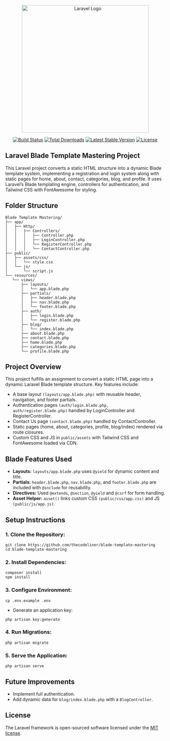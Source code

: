 <p align="center"><a href="https://laravel.com" target="_blank"><img src="https://raw.githubusercontent.com/laravel/art/master/logo-lockup/5%20SVG/2%20CMYK/1%20Full%20Color/laravel-logolockup-cmyk-red.svg" width="400" alt="Laravel Logo"></a></p>

<p align="center">
<a href="https://github.com/laravel/framework/actions"><img src="https://github.com/laravel/framework/workflows/tests/badge.svg" alt="Build Status"></a>
<a href="https://packagist.org/packages/laravel/framework"><img src="https://img.shields.io/packagist/dt/laravel/framework" alt="Total Downloads"></a>
<a href="https://packagist.org/packages/laravel/framework"><img src="https://img.shields.io/packagist/v/laravel/framework" alt="Latest Stable Version"></a>
<a href="https://packagist.org/packages/laravel/framework"><img src="https://img.shields.io/packagist/l/laravel/framework" alt="License"></a>
</p>

## Laravel Blade Template Mastering Project

This Laravel project converts a static HTML structure into a dynamic Blade template system, implementing a registration and login system along with static pages for home, about, contact, categories, blog, and profile. It uses Laravel’s Blade templating engine, controllers for authentication, and Tailwind CSS with FontAwesome for styling.

## Folder Structure

```
Blade Template Mastering/
├── app/
│   ├── Http/
│   │   ├── Controllers/
│   │   │   ├── Controller.php
│   │   │   ├── LoginController.php
│   │   │   └── RegisterController.php
│   │   │   └── ContactController.php
├── public/
│   ├── assets/css/
│   │   └── style.css
│   └── js/
│       └── script.js
└── resources/
   └── views/
       ├── layouts/
       │   └── app.blade.php
       ├── partials/
       │   ├── header.blade.php
       │   ├── nav.blade.php
       │   └── footer.blade.php
       ├── auth/
       │   ├── login.blade.php
       │   └── register.blade.php
       ├── blog/
       │   └── index.blade.php
       ├── about.blade.php
       ├── contact.blade.php
       ├── home.blade.php
       ├── categories.blade.php
       └── profile.blade.php

```
## Project Overview

This project fulfills an assignment to convert a static HTML page into a dynamic Laravel Blade template structure. Key features include:

- A base layout `(layouts/app.blade.php)` with reusable header, navigation, and footer partials.
- Authentication pages `(auth/login.blade.php, auth/register.blade.php)` handled by LoginController and RegisterController.
- Contact Us page `(contact.blade.php)` handled by ContactController.
- Static pages (home, about, categories, profile, blog/index) rendered via route closures.
- Custom CSS and JS in `public/assets` with Tailwind CSS and FontAwesome loaded via CDN.

## Blade Features Used

- **Layouts:** `layouts/app.blade.php` uses `@yield` for dynamic content and title.
- **Partials:** `header.blade.php`, `nav.blade.php`, and `footer.blade.php` are included with `@include` for reusability.
- **Directives:** Used `@extends`, `@section`, `@yield` and `@csrf` for form handling.
- **Asset Helper:** `asset()` links custom CSS `(public/css/app.css)` and JS `(public/js/app.js)`.

## Setup Instructions

### 1. Clone the Repository:
```
git clone https://github.com/thecodeliner/blade-template-mastering
cd blade-template-mastering
```
### 2. Install Dependencies:
```
composer install
npm install
```
### 3. Configure Environment:
```
cp .env.example .env
```
- Generate an application key:
```
php artisan key:generate
```
### 4. Run Migrations:
```
php artisan migrate
```
### 5. Serve the Application:
```
php artisan serve
```
## Future Improvements
- Implement full authentication.
- Add dynamic data for `blog/index.blade.php` with a `BlogController`.

## License

The Laravel framework is open-sourced software licensed under the [MIT license](https://opensource.org/licenses/MIT).
